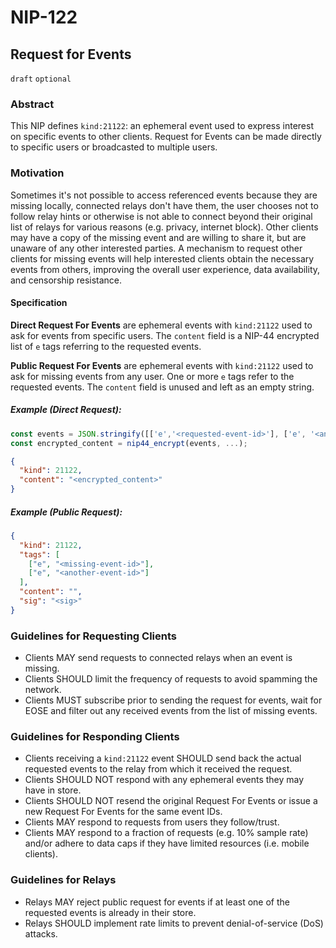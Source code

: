 NIP-122
=======

Request for Events
------------------

`draft` `optional`

### Abstract

This NIP defines `kind:21122`: an ephemeral event used to express interest on specific events to other clients. Request for Events can be made directly to specific users or broadcasted to multiple users.

### Motivation

Sometimes it's not possible to access referenced events because they are missing locally, connected relays don't have them, the user chooses not to follow relay hints or otherwise is not able to connect beyond their original list of relays for various reasons (e.g. privacy, internet block).
Other clients may have a copy of the missing event and are willing to share it, but are unaware of any other interested parties.
A mechanism to request other clients for missing events will help interested clients obtain the necessary events from others, improving the overall user experience, data availability, and censorship resistance.

#### Specification

**Direct Request For Events** are ephemeral events with `kind:21122` used to ask for events from specific users. The `content` field is a NIP-44 encrypted list of `e` tags referring to the requested events.

**Public Request For Events** are ephemeral events with `kind:21122` used to ask for missing events from any user. One or more `e` tags refer to the requested events. The `content` field is unused and left as an empty string.

##### Example (Direct Request):

```js
const events = JSON.stringify([['e','<requested-event-id>'], ['e', '<another-event-id>']])
const encrypted_content = nip44_encrypt(events, ...);
```

```json
{
  "kind": 21122,
  "content": "<encrypted_content>"
}
```

##### Example (Public Request):

```json
{
  "kind": 21122,
  "tags": [
    ["e", "<missing-event-id>"],
    ["e", "<another-event-id>"]
  ],
  "content": "",
  "sig": "<sig>"
}
```

### Guidelines for Requesting Clients

- Clients MAY send requests to connected relays when an event is missing.
- Clients SHOULD limit the frequency of requests to avoid spamming the network.
- Clients MUST subscribe  prior to sending the request for events, wait for EOSE and filter out any received events from the list of missing events.

### Guidelines for Responding Clients

- Clients receiving a `kind:21122` event SHOULD send back the actual requested events to the relay from which it received the request.
- Clients SHOULD NOT respond with any ephemeral events they may have in store.
- Clients SHOULD NOT resend the original Request For Events or issue a new Request For Events for the same event IDs.
- Clients MAY respond to requests from users they follow/trust.
- Clients MAY respond to a fraction of requests (e.g. 10% sample rate) and/or adhere to data caps if they have limited resources (i.e. mobile clients).

### Guidelines for Relays

- Relays MAY reject public request for events if at least one of the requested events is already in their store.
- Relays SHOULD implement rate limits to prevent denial-of-service (DoS) attacks.
